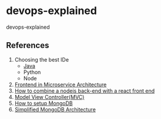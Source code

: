 # devops-explained
devops-explained


## References
1. Choosing the best IDe
    - [Java](./docs/best-ide.md)
    - Python
    - Node
1. [Frontend in Microservice Architecture](https://medium.com/@vivekmadurai/frontend-in-microservice-architecture-1e5bfa08e3e4)
2. [How to combine a nodejs back-end with a react front end](https://hackernoon.com/how-to-combine-a-nodejs-back-end-with-a-reactjs-front-end-app-ea9b24715032)
3. [Model View Controller(MVC)](https://en.wikipedia.org/wiki/Model%E2%80%93view%E2%80%93controller)
4. [How to setup MongoDB](https://docs.mongodb.com/manual/tutorial/install-mongodb-on-os-x/)
5. [Simplified MongoDB Architecture](https://www.mongodb.com/blog/post/the-modern-application-stack-part-5-using-reactjs-es6-and-jsx-to-build-a-ui-the-rise-of-mern)
